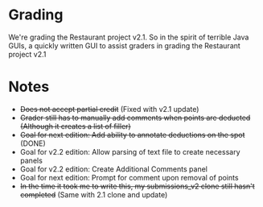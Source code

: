 Grading
=======

We're grading the Restaurant project v2.1. So in the spirit of terrible Java GUIs, a quickly written GUI to assist graders in grading the Restaurant project v2.1

Notes
=====
 + ~~Does not accept partial credit~~ (Fixed with v2.1 update)
 + ~~Grader still has to manually add comments when points are deducted (Although it creates a list of filler)~~
 + ~~Goal for next edition: Add ability to annotate deductions on the spot~~ (DONE)
 + Goal for v2.2 edition: Allow parsing of text file to create necessary panels
 + Goal for v2.2 edition: Create Additional Comments panel
 + Goal for next edition: Prompt for comment upon removal of points
 + ~~In the time it took me to write this, my submissions_v2 clone still hasn't completed~~ (Same with 2.1 clone and update)
